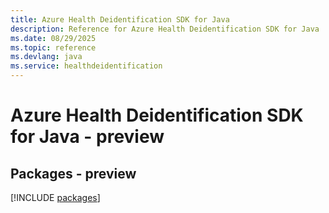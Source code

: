 ```yaml
---
title: Azure Health Deidentification SDK for Java
description: Reference for Azure Health Deidentification SDK for Java
ms.date: 08/29/2025
ms.topic: reference
ms.devlang: java
ms.service: healthdeidentification
---
```

# Azure Health Deidentification SDK for Java - preview
## Packages - preview
[!INCLUDE [packages](health-deidentification-index.md)]